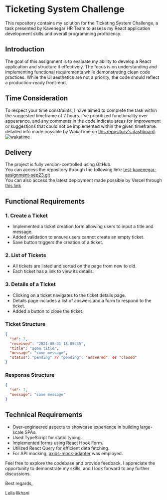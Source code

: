 # Ticketing System Challenge

This repository contains my solution for the Ticketing System Challenge, a task presented by Kavenegar HR Team to assess my React application development skills and overall programming proficiency.

## Introduction

The goal of this assignment is to evaluate my ability to develop a React application and structure it effectively. The focus is on understanding and implementing functional requirements while demonstrating clean code practices. While the UI aesthetics are not a priority, the code should reflect a production-ready front-end.

## Time Consideration

To respect your time constraints, I have aimed to complete the task within the suggested timeframe of 7 hours. I've prioritized functionality over appearance, and any comments in the code indicate areas for improvement or suggestions that could not be implemented within the given timeframe.  
detailed info made possible by WakaTime on [this repository's dashboard](https://wakatime.com/@clonomaer/projects/zpgtcjvrqx?start=2023-09-24&end=2023-09-30).  
[![wakatime](https://wakatime.com/badge/user/5e4f5ed0-dd2e-4204-b88b-ee84d3aad996/project/63def576-bc76-4d7d-873f-a08b7e3a0e56.svg)](https://wakatime.com/badge/user/5e4f5ed0-dd2e-4204-b88b-ee84d3aad996/project/63def576-bc76-4d7d-873f-a08b7e3a0e56)

## Delivery

The project is fully version-controlled using GitHub.  
You can access the repository through the following link: [test-kavenegar-assignment-sep23.git](https://github.com/clonomaer/test-kavenegar-assignment-sep23.git)  
You can also access the latest deployment made possible by Vercel through [this link](https://test-kavenegar-assignment-sep23.vercel.app/)

## Functional Requirements

### 1. Create a Ticket

- Implemented a ticket creation form allowing users to input a title and message.
- Added validation to ensure users cannot create an empty ticket.
- Save button triggers the creation of a ticket.

### 2. List of Tickets

- All tickets are listed and sorted on the page from new to old.
- Each ticket has a link to view its details.

### 3. Details of a Ticket

- Clicking on a ticket navigates to the ticket details page.
- Details page includes a list of answers and a form to respond to the ticket.
- Added a button to close the ticket.

### Ticket Structure

```json
{
  "id": 7,
  "received": "2021-08-31 18:09:35",
  "title": "some title",
  "message": "some message",
  "status": "pending" // "pending", "answered", or "closed"
}
```

### Response Structure

```json
{
  "id": 7,
  "message": "some message"
}
```

## Technical Requirements

- Over-engineered aspects to showcase experience in building large-scale SPAs.
- Used TypeScript for static typing.
- Implemented forms using React Hook Form.
- Utilized React Query for efficient data fetching.
- For API mocking, [axios-mock-adapter](https://www.npmjs.com/package/axios-mock-adapter) was employed.

Feel free to explore the codebase and provide feedback. I appreciate the opportunity to demonstrate my skills, and I look forward to any further discussions.

Best regards,

Leila Ilkhani
